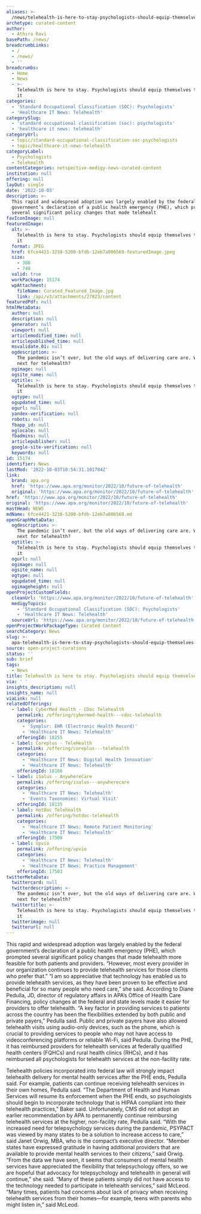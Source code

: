 ```yaml
---
aliases: >-
  /news/telehealth-is-here-to-stay-psychologists-should-equip-themselves-to-offer-it
archetype: curated-content
author:
  - Athira Ravi
basePath: /news/
breadcrumbLinks:
  - /
  - /news/
  - ''
breadcrumbs:
  - Home
  - News
  - >-
    Telehealth is here to stay. Psychologists should equip themselves to offer
    it
categories:
  - 'Standard Occupational Classification (SOC): Psychologists'
  - 'Healthcare IT News: Telehealth'
categorySlug:
  - 'standard occupational classification (soc): psychologists'
  - 'healthcare it news: telehealth'
categoryUrl:
  - topic/standard-occupational-classification-soc-psychologists
  - topic/healthcare-it-news-telehealth
categoryLabel:
  - Psychologists
  - Telehealth
contentCategories: netspective-medigy-news-curated-content
institution: null
offering: null
layOut: single
date: '2022-10-03'
description: >-
  This rapid and widespread adoption was largely enabled by the federal
  government’s declaration of a public health emergency (PHE), which prompted
  several significant policy changes that made telehealt
favIconImage: null
featuredImage:
  alt: >-
    Telehealth is here to stay. Psychologists should equip themselves to offer
    it
  format: JPEG
  href: 6fce4421-3238-5200-bfdb-12eb7a006569-featuredImage.jpeg
  size:
    - 380
    - 740
  valid: true
  workPackage: 15174
  wpAttachment:
    fileName: Curated_Featured_Image.jpg
    link: /api/v3/attachments/27823/content
featuredPdf: null
htmlMetaData:
  author: null
  description: null
  generator: null
  viewport: null
  articlemodified_time: null
  articlepublished_time: null
  msvalidate.01: null
  ogdescription: >-
    The pandemic isn’t over, but the old ways of delivering care are. What’s
    next for telehealth?
  ogimage: null
  ogsite_name: null
  ogtitle: >-
    Telehealth is here to stay. Psychologists should equip themselves to offer
    it
  ogtype: null
  ogupdated_time: null
  ogurl: null
  yandex-verification: null
  robots: null
  fbapp_id: null
  oglocale: null
  fbadmins: null
  articlepublisher: null
  google-site-verification: null
  keywords: null
id: 15174
identifier: News
lastMod: '2022-10-03T10:54:31.101784Z'
link:
  brand: apa.org
  href: 'https://www.apa.org/monitor/2022/10/future-of-telehealth'
  original: 'https://www.apa.org/monitor/2022/10/future-of-telehealth'
href: 'https://www.apa.org/monitor/2022/10/future-of-telehealth'
original: 'https://www.apa.org/monitor/2022/10/future-of-telehealth'
mastHead: NEWS
mdName: 6fce4421-3238-5200-bfdb-12eb7a006569.md
openGraphMetaData:
  ogdescription: >-
    The pandemic isn’t over, but the old ways of delivering care are. What’s
    next for telehealth?
  ogtitle: >-
    Telehealth is here to stay. Psychologists should equip themselves to offer
    it
  ogurl: null
  ogimage: null
  ogsite_name: null
  ogtype: null
  ogupdated_time: null
  ogimageheight: null
openProjectCustomFields:
  cleanUrl: 'https://www.apa.org/monitor/2022/10/future-of-telehealth'
  medigyTopics:
    - 'Standard Occupational Classification (SOC): Psychologists'
    - 'Healthcare IT News: Telehealth'
  sourceUrl: 'https://www.apa.org/monitor/2022/10/future-of-telehealth'
openProjectWorkPackageType: Curated Content
searchCategory: News
slug: >-
  apa-telehealth-is-here-to-stay-psychologists-should-equip-themselves-to-offer-it
source: open-project-curations
status: ''
sub: brief
tags:
  - News
title: Telehealth is here to stay. Psychologists should equip themselves to offer it
via: ' '
insights_description: null
insights_name: null
viaLink: null
relatedOfferings:
  - label: CyberMed Health - CDoc Telehealth
    permalink: /offering/cybermed-health---cdoc-telehealth
    categories:
      - 'Symplur: EHR (Electronic Health Record)'
      - 'Healthcare IT News: Telehealth'
    offeringId: 18255
  - label: Coreplus - TeleHealth
    permalink: /offering/coreplus---telehealth
    categories:
      - 'Healthcare IT News: Digital Health Innovation'
      - 'Healthcare IT News: Telehealth'
    offeringId: 18166
  - label: iSalus - AnywhereCare
    permalink: /offering/isalus---anywherecare
    categories:
      - 'Healthcare IT News: Telehealth'
      - 'Events Taxonomies: Virtual Visit'
    offeringId: 18135
  - label: HotDoc Telehealth
    permalink: /offering/hotdoc-telehealth
    categories:
      - 'Healthcare IT News: Remote Patient Monitoring'
      - 'Healthcare IT News: Telehealth'
    offeringId: 17508
  - label: Upvio
    permalink: /offering/upvio
    categories:
      - 'Healthcare IT News: Telehealth'
      - 'Healthcare IT News: Practice Management'
    offeringId: 17503
twitterMetaData:
  twittercard: null
  twitterdescription: >-
    The pandemic isn’t over, but the old ways of delivering care are. What’s
    next for telehealth?
  twittertitle: >-
    Telehealth is here to stay. Psychologists should equip themselves to offer
    it
  twitterimage: null
  twitterurl: null
---
```

<p>This rapid and widespread adoption was largely enabled by the federal government’s declaration of a public health emergency (PHE), which prompted several significant policy changes that made telehealth more feasible for both patients and providers.
“However, most every provider in our organization continues to provide telehealth services for those clients who prefer that.”
“I am so appreciative that technology has enabled us to provide telehealth services, as they have been proven to be effective and beneficial for so many people who need care,” she said.
According to Diane Pedulla, JD, director of regulatory affairs in APA’s Office of Health Care Financing, policy changes at the federal and state levels made it easier for providers to offer telehealth.
“A key factor in providing services to patients across the country has been the flexibilities extended by both public and private payers,” Pedulla said.
Public and private payers have also allowed telehealth visits using audio-only devices, such as the phone, which is crucial to providing services to people who may not have access to videoconferencing platforms or reliable Wi-Fi, said Pedulla.
During the PHE, it has reimbursed providers for telehealth services at federally qualified health centers (FQHCs) and rural health clinics (RHCs), and it has reimbursed all psychologists for telehealth services at the non-facility rate.
</p><p>Telehealth policies incorporated into federal law will strongly impact telehealth delivery for mental health services after the PHE ends, Pedulla said.
For example, patients can continue receiving telehealth services in their own homes, Pedulla said.
“The Department of Health and Human Services will resume its enforcement when the PHE ends, so psychologists should begin to incorporate technology that is HIPAA compliant into their telehealth practices,” Baker said.
Unfortunately, CMS did not adopt an earlier recommendation by APA to permanently continue reimbursing telehealth services at the higher, non-facility rate, Pedulla said.
“With the increased need for telepsychology services during the pandemic, PSYPACT was viewed by many states to be a solution to increase access to care,” said Janet Orwig, MBA, who is the compact’s executive director.
“Member states have expressed gratitude in having additional providers that are available to provide mental health services to their citizens,” said Orwig.
“From the data we have seen, it seems that consumers of mental health services have appreciated the flexibility that telepsychology offers, so we are hopeful that advocacy for telepsychology and telehealth in general will continue,” she said.
“Many of these patients simply did not have access to the technology needed to participate in telehealth services,” said McLeod.
“Many times, patients had concerns about lack of privacy when receiving telehealth services from their homes—for example, teens with parents who might listen in,” said McLeod.</p>